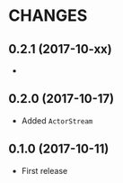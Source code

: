 # CHANGES

## 0.2.1 (2017-10-xx)

* 


## 0.2.0 (2017-10-17)

* Added `ActorStream`


## 0.1.0 (2017-10-11)

* First release
